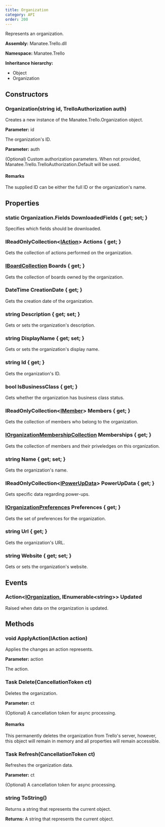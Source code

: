 ```yaml
---
title: Organization
category: API
order: 200
---
```


Represents an organization.

**Assembly:** Manatee.Trello.dll

**Namespace:** Manatee.Trello

**Inheritance hierarchy:**

- Object
- Organization

## Constructors

### Organization(string id, TrelloAuthorization auth)

Creates a new instance of the Manatee.Trello.Organization object.

**Parameter:** id

The organization&#39;s ID.

**Parameter:** auth

(Optional) Custom authorization parameters. When not provided, Manatee.Trello.TrelloAuthorization.Default will be used.

#### Remarks

The supplied ID can be either the full ID or the organization&#39;s name.

## Properties

### static Organization.Fields DownloadedFields { get; set; }

Specifies which fields should be downloaded.

### IReadOnlyCollection&lt;[IAction](../IAction#iaction)&gt; Actions { get; }

Gets the collection of actions performed on the organization.

### [IBoardCollection](../IBoardCollection#iboardcollection) Boards { get; }

Gets the collection of boards owned by the organization.

### DateTime CreationDate { get; }

Gets the creation date of the organization.

### string Description { get; set; }

Gets or sets the organization&#39;s description.

### string DisplayName { get; set; }

Gets or sets the organization&#39;s display name.

### string Id { get; }

Gets the organization&#39;s ID.

### bool IsBusinessClass { get; }

Gets whether the organization has business class status.

### IReadOnlyCollection&lt;[IMember](../IMember#imember)&gt; Members { get; }

Gets the collection of members who belong to the organization.

### [IOrganizationMembershipCollection](../IOrganizationMembershipCollection#iorganizationmembershipcollection) Memberships { get; }

Gets the collection of members and their priveledges on this organization.

### string Name { get; set; }

Gets the organization&#39;s name.

### IReadOnlyCollection&lt;[IPowerUpData](../IPowerUpData#ipowerupdata)&gt; PowerUpData { get; }

Gets specific data regarding power-ups.

### [IOrganizationPreferences](../IOrganizationPreferences#iorganizationpreferences) Preferences { get; }

Gets the set of preferences for the organization.

### string Url { get; }

Gets the organization&#39;s URL.

### string Website { get; set; }

Gets or sets the organization&#39;s website.

## Events

### Action&lt;[IOrganization](../IOrganization#iorganization), IEnumerable&lt;string&gt;&gt; Updated

Raised when data on the organization is updated.

## Methods

### void ApplyAction(IAction action)

Applies the changes an action represents.

**Parameter:** action

The action.

### Task Delete(CancellationToken ct)

Deletes the organization.

**Parameter:** ct

(Optional) A cancellation token for async processing.

#### Remarks

This permanently deletes the organization from Trello&#39;s server, however, this object will remain in memory and all properties will remain accessible.

### Task Refresh(CancellationToken ct)

Refreshes the organization data.

**Parameter:** ct

(Optional) A cancellation token for async processing.

### string ToString()

Returns a string that represents the current object.

**Returns:** A string that represents the current object.


